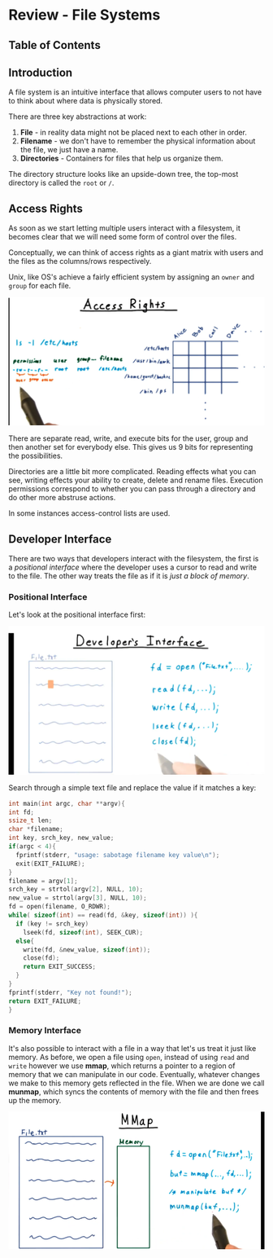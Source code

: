 # Review - File Systems

## Table of Contents

## Introduction

A file system is an intuitive interface that allows computer users to not have to think about where data is physically stored.

There are three key abstractions at work:
1. **File** - in reality data might not be placed next to each other in order.
2. **Filename** - we don't have to remember the physical information about the file, we just have a name.
3. **Directories** - Containers for files that help us organize them.

The directory structure looks like an upside-down tree, the top-most directory is called the `root` or `/`. 

## Access Rights

As soon as we start letting multiple users interact with a filesystem, it becomes clear that we will need some form of control over the files.

Conceptually, we can think of access rights as a giant matrix with users and the files as the columns/rows respectively.

Unix, like OS's achieve a fairly efficient system by assigning an `owner` and `group` for each file.

<img src="file_systems_resources/access_rights.png">

There are separate read, write, and execute bits for the user, group and then another set for everybody else. This gives us 9 bits for representing the possibilities.

Directories are a little bit more complicated. Reading effects what you can see, writing effects your ability to create, delete and rename files. Execution permissions correspond to whether you can pass through a directory and do other more abstruse actions.

In some instances access-control lists are used. 

## Developer Interface

There are two ways that developers interact with the filesystem, the first is a *positional interface* where the developer uses a cursor to read and write to the file. The other way treats the file as if it is *just a block of memory*.

### Positional Interface

Let's look at the positional interface first:

<img src="file_systems_resources/positional.png">

Search through a simple text file and replace the value if it matches a key:

```c
int main(int argc, char **argv){
int fd;
ssize_t len;
char *filename;
int key, srch_key, new_value;
if(argc < 4){
  fprintf(stderr, "usage: sabotage filename key value\n");
  exit(EXIT_FAILURE);
}
filename = argv[1];
srch_key = strtol(argv[2], NULL, 10);
new_value = strtol(argv[3], NULL, 10);
fd = open(filename, O_RDWR);
while( sizeof(int) == read(fd, &key, sizeof(int)) ){
  if (key != srch_key)
    lseek(fd, sizeof(int), SEEK_CUR);
  else{
    write(fd, &new_value, sizeof(int));
    close(fd);
    return EXIT_SUCCESS;
  }
}
fprintf(stderr, "Key not found!");
return EXIT_FAILURE;
}
```

### Memory Interface

It's also possible to interact with a file in a way that let's us treat it just like memory. As before, we open a file using `open`, instead of using `read` and `write` however we use **mmap**, which returns a pointer to a region of memory that we can manipulate in our code. Eventually, whatever changes we make to this memory gets reflected in the file. When we are done we call **munmap**, which syncs the contents of memory with the file and then frees up the memory.

<img src="file_systems_resources/mmap.png">